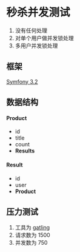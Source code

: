 秒杀并发测试
=======

1. 没有任何处理
2. 对单个用户做并发锁处理
3. 多用户并发锁处理

## 框架 ##
[Symfony 3.2](https://symfony.com)

## 数据结构 ##
#### Product ####
* id
* title
* count
* **Results**

#### Result ####
* id
* user
* **Product**

## 压力测试 ##
1. 工具为 [gatling](http://gatling.io)
2. 请求数为 1500
3. 并发数为 750
